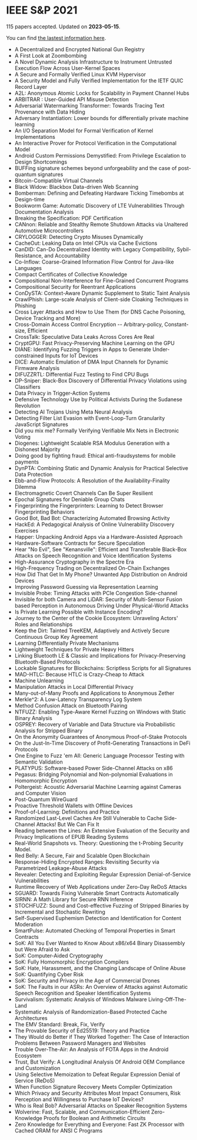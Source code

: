 # IEEE S&P 2021

115 papers accepted. Updated on **2023-05-15**. 

You can find [the lastest information here](https://www.ieee-security.org/TC/SP2021/program-papers.html).

- A Decentralized and Encrypted National Gun Registry
- A First Look at Zoombombing
- A Novel Dynamic Analysis Infrastructure to Instrument Untrusted Execution Flow Across User-Kernel Spaces
- A Secure and Formally Verified Linux KVM Hypervisor
- A Security Model and Fully Verified Implementation for the IETF QUIC Record Layer
- A2L: Anonymous Atomic Locks for Scalability in Payment Channel Hubs
- ARBITRAR : User-Guided API Misuse Detection
- Adversarial Watermarking Transformer: Towards Tracing Text Provenance with Data Hiding
- Adversary Instantiation: Lower bounds for differentially private machine learning
- An I/O Separation Model for Formal Verification of Kernel Implementations
- An Interactive Prover for Protocol Verification in the Computational Model
- Android Custom Permissions Demystified: From Privilege Escalation to Design Shortcomings
- BUFFing signature schemes beyond unforgeability and the case of post-quantum signatures
- Bitcoin-Compatible Virtual Channels
- Black Widow: Blackbox Data-driven Web Scanning
- Bomberman: Defining and Defeating Hardware Ticking Timebombs at Design-time
- Bookworm Game: Automatic Discovery of LTE Vulnerabilities Through Documentation Analysis
- Breaking the Specification: PDF Certification
- CANnon: Reliable and Stealthy Remote Shutdown Attacks via Unaltered Automotive Microcontrollers
- CRYLOGGER: Detecting Crypto Misuses Dynamically
- CacheOut: Leaking Data on Intel CPUs via Cache Evictions
- CanDID: Can-Do Decentralized Identity with Legacy Compatibility, Sybil-Resistance, and Accountability
- Co-Inflow: Coarse-Grained Information Flow Control for Java-like Languages
- Compact Certificates of Collective Knowledge
- Compositional Non-Interference for Fine-Grained Concurrent Programs
- Compositional Security for Reentrant Applications
- ConDySTA: Context-Aware Dynamic Supplement to Static Taint Analysis
- CrawlPhish: Large-scale Analysis of Client-side Cloaking Techniques in Phishing
- Cross Layer Attacks and How to Use Them (for DNS Cache Poisoning, Device Tracking and More)
- Cross-Domain Access Control Encryption -- Arbitrary-policy, Constant-size, Efficient
- CrossTalk: Speculative Data Leaks Across Cores Are Real
- CryptGPU: Fast Privacy-Preserving Machine Learning on the GPU
- DIANE: Identifying Fuzzing Triggers in Apps to Generate Under-constrained Inputs for IoT Devices
- DICE: Automatic Emulation of DMA Input Channels for Dynamic Firmware Analysis
- DIFUZZRTL: Differential Fuzz Testing to Find CPU Bugs
- DP-Sniper: Black-Box Discovery of Differential Privacy Violations using Classifiers
- Data Privacy in Trigger-Action Systems
- Defensive Technology Use by Political Activists During the Sudanese Revolution
- Detecting AI Trojans Using Meta Neural Analysis
- Detecting Filter List Evasion with Event-Loop-Turn Granularity JavaScript Signatures
- Did you mix me? Formally Verifying Verifiable Mix Nets in Electronic Voting
- Diogenes: Lightweight Scalable RSA Modulus Generation with a Dishonest Majority
- Doing good by fighting fraud: Ethical anti-fraudsystems for mobile payments
- DynPTA: Combining Static and Dynamic Analysis for Practical Selective Data Protection
- Ebb-and-Flow Protocols: A Resolution of the Availability-Finality Dilemma
- Electromagnetic Covert Channels Can Be Super Resilient
- Epochal Signatures for Deniable Group Chats
- Fingerprinting the Fingerprinters: Learning to Detect Browser Fingerprinting Behaviors
- Good Bot, Bad Bot: Characterizing Automated Browsing Activity
- HackEd: A Pedagogical Analysis of Online Vulnerability Discovery Exercises
- Happer: Unpacking Android Apps via a Hardware-Assisted Approach
- Hardware-Software Contracts for Secure Speculation
- Hear "No Evil", See "Kenansville": Efficient and Transferable Black-Box Attacks on Speech Recognition and Voice Identification Systems
- High-Assurance Cryptography in the Spectre Era
- High-Frequency Trading on Decentralized On-Chain Exchanges
- How Did That Get In My Phone? Unwanted App Distribution on Android Devices
- Improving Password Guessing via Representation Learning
- Invisible Probe: Timing Attacks with PCIe Congestion Side-channel
- Invisible for both Camera and LiDAR: Security of Multi-Sensor Fusion based Perception in Autonomous Driving Under Physical-World Attacks
- Is Private Learning Possible with Instance Encoding?
- Journey to the Center of the Cookie Ecosystem: Unraveling Actors' Roles and Relationships
- Keep the Dirt: Tainted TreeKEM, Adaptively and Actively Secure Continuous Group Key Agreement
- Learning Differentially Private Mechanisms
- Lightweight Techniques for Private Heavy Hitters
- Linking Bluetooth LE & Classic and Implications for Privacy-Preserving Bluetooth-Based Protocols
- Lockable Signatures for Blockchains: Scriptless Scripts for all Signatures
- MAD-HTLC: Because HTLC is Crazy-Cheap to Attack
- Machine Unlearning
- Manipulation Attacks in Local Differential Privacy
- Many-out-of-Many Proofs and Applications to Anonymous Zether
- Merkle^2: A Low-Latency Transparency Log System
- Method Confusion Attack on Bluetooth Pairing
- NTFUZZ: Enabling Type-Aware Kernel Fuzzing on Windows with Static Binary Analysis
- OSPREY: Recovery of Variable and Data Structure via Probabilistic Analysis for Stripped Binary
- On the Anonymity Guarantees of Anonymous Proof-of-Stake Protocols
- On the Just-In-Time Discovery of Profit-Generating Transactions in DeFi Protocols
- One Engine to Fuzz 'em All: Generic Language Processor Testing with Semantic Validation
- PLATYPUS: Software-based Power Side-Channel Attacks on x86
- Pegasus: Bridging Polynomial and Non-polynomial Evaluations in Homomorphic Encryption
- Poltergeist: Acoustic Adversarial Machine Learning against Cameras and Computer Vision
- Post-Quantum WireGuard
- Proactive Threshold Wallets with Offline Devices
- Proof-of-Learning: Definitions and Practice
- Randomized Last-Level Caches Are Still Vulnerable to Cache Side-Channel Attacks! But We Can Fix It
- Reading between the Lines: An Extensive Evaluation of the Security and Privacy Implications of EPUB Reading Systems
- Real-World Snapshots vs. Theory: Questioning the t-Probing Security Model.
- Red Belly: A Secure, Fair and Scalable Open Blockchain
- Response-Hiding Encrypted Ranges: Revisiting Security via Parametrized Leakage-Abuse Attacks
- Revealer: Detecting and Exploiting Regular Expression Denial-of-Service Vulnerabilities
- Runtime Recovery of Web Applications under Zero-Day ReDoS Attacks
- SGUARD: Towards Fixing Vulnerable Smart Contracts Automatically
- SIRNN: A Math Library for Secure RNN Inference
- STOCHFUZZ: Sound and Cost-effective Fuzzing of Stripped Binaries by Incremental and Stochastic Rewriting
- Self-Supervised Euphemism Detection and Identification for Content Moderation
- SmartPulse: Automated Checking of Temporal Properties in Smart Contracts
- SoK: All You Ever Wanted to Know About x86/x64 Binary Disassembly but Were Afraid to Ask
- SoK: Computer-Aided Cryptography
- SoK: Fully Homomorphic Encryption Compilers
- SoK: Hate, Harassment, and the Changing Landscape of Online Abuse
- SoK: Quantifying Cyber Risk
- SoK: Security and Privacy in the Age of Commercial Drones
- SoK: The Faults in our ASRs: An Overview of Attacks against Automatic Speech Recognition and Speaker Identification Systems
- Survivalism: Systematic Analysis of Windows Malware Living-Off-The-Land
- Systematic Analysis of Randomization-Based Protected Cache Architectures
- The EMV Standard: Break, Fix, Verify
- The Provable Security of Ed25519: Theory and Practice
- They Would do Better if They Worked Together: The Case of Interaction Problems Between Password Managers and Websites
- Trouble Over-The-Air: An Analysis of FOTA Apps in the Android Ecosystem
- Trust, But Verify: A Longitudinal Analysis Of Android OEM Compliance and Customization
- Using Selective Memoization to Defeat Regular Expression Denial of Service (ReDoS)
- When Function Signature Recovery Meets Compiler Optimization
- Which Privacy and Security Attributes Most Impact Consumers‚ Risk Perception and Willingness to Purchase IoT Devices?
- Who is Real Bob? Adversarial Attacks on Speaker Recognition Systems
- Wolverine: Fast, Scalable, and Communication-Efficient Zero-Knowledge Proofs for Boolean and Arithmetic Circuits
- Zero Knowledge for Everything and Everyone: Fast ZK Processor with Cached ORAM for ANSI C Programs
